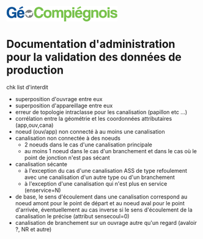 ![picto](/doc/img/Logo_web-GeoCompiegnois.png)

# Documentation d'administration pour la validation des données de production

chk list d'interdit
* superposition d'ouvrage entre eux
* superposition d'appareillage entre eux
* erreur de topologie intraclasse pour les canalisation (papillon etc ...)
* corrélation entre la géométrie et les coordonnées attributaires (app,ouv,cana)
* noeud (ouv/app) non connecté à au moins une canalisation
* canalisation non connectée à des noeuds
  * 2 noeuds dans le cas d'une canalisation principale
  * au moins 1 noeud dans le cas d'un branchement et dans le cas où le point de jonction n'est pas sécant
* canalisation sécante
  * à l'exception du cas d'une canalisation ASS de type refoulement avec une canalisation d'un autre type ou d'un branchement
  * à l'exception d'une canalisation qui n'est plus en service (enservice=N)
* de base, le sens d'écoulement dans une canalisation correspond au noeud amont pour le point de départ et au noeud aval pour le point d'arrivée, éventuellement au cas inverse si le sens d'écoulement de la canalisation le précise (attribut sensecoul=0)
* canalisation de branchement sur un ouvrage autre qu'un regard (avaloir ?, NR et autre)
